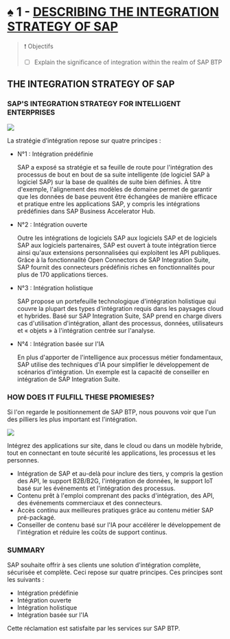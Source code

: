 # ♠ 1 - [DESCRIBING THE INTEGRATION STRATEGY OF SAP](https://learning.sap.com/learning-journeys/developing-with-sap-integration-suite/describing-the-integration-strategy-of-sap_b4888fe7-2084-40f1-a89b-ca0f93933c78)

> :exclamation: Objectifs
>
> - [ ] Explain the significance of integration within the realm of SAP BTP

## THE INTEGRATION STRATEGY OF SAP

### SAP'S INTEGRATION STRATEGY FOR INTELLIGENT ENTERPRISES

![](./RESSOURCES/CLD900_20_U2L1_001.png)

La stratégie d’intégration repose sur quatre principes :

- N°1 : Intégration prédéfinie

  SAP a exposé sa stratégie et sa feuille de route pour l'intégration des processus de bout en bout de sa suite intelligente (de logiciel SAP à logiciel SAP) sur la base de qualités de suite bien définies. À titre d'exemple, l'alignement des modèles de domaine permet de garantir que les données de base peuvent être échangées de manière efficace et pratique entre les applications SAP, y compris les intégrations prédéfinies dans SAP Business Accelerator Hub.

- N°2 : Intégration ouverte

  Outre les intégrations de logiciels SAP aux logiciels SAP et de logiciels SAP aux logiciels partenaires, SAP est ouvert à toute intégration tierce ainsi qu'aux extensions personnalisées qui exploitent les API publiques. Grâce à la fonctionnalité Open Connectors de SAP Integration Suite, SAP fournit des connecteurs prédéfinis riches en fonctionnalités pour plus de 170 applications tierces.

- N°3 : Intégration holistique

  SAP propose un portefeuille technologique d'intégration holistique qui couvre la plupart des types d'intégration requis dans les paysages cloud et hybrides. Basé sur SAP Integration Suite, SAP prend en charge divers cas d'utilisation d'intégration, allant des processus, données, utilisateurs et « objets » à l'intégration centrée sur l'analyse.

- N°4 : Intégration basée sur l'IA

  En plus d'apporter de l'intelligence aux processus métier fondamentaux, SAP utilise des techniques d'IA pour simplifier le développement de scénarios d'intégration. Un exemple est la capacité de conseiller en intégration de SAP Integration Suite.

### HOW DOES IT FULFILL THESE PROMIESES?

Si l'on regarde le positionnement de SAP BTP, nous pouvons voir que l'un des pilliers les plus important est l'intégration.

![](./RESSOURCES/CLD900_20_U2L1_002.png)

Intégrez des applications sur site, dans le cloud ou dans un modèle hybride, tout en connectant en toute sécurité les applications, les processus et les personnes.

- Intégration de SAP et au-delà pour inclure des tiers, y compris la gestion des API, le support B2B/B2G, l'intégration de données, le support IoT basé sur les événements et l'intégration des processus.
- Contenu prêt à l'emploi comprenant des packs d'intégration, des API, des événements commerciaux et des connecteurs.
- Accès continu aux meilleures pratiques grâce au contenu métier SAP pré-packagé.
- Conseiller de contenu basé sur l'IA pour accélérer le développement de l'intégration et réduire les coûts de support continus.

### SUMMARY

SAP souhaite offrir à ses clients une solution d'intégration complète, sécurisée et complète. Ceci repose sur quatre principes. Ces principes sont les suivants :

- Intégration prédéfinie
- Intégration ouverte
- Intégration holistique
- Intégration basée sur l'IA

Cette réclamation est satisfaite par les services sur SAP BTP.
